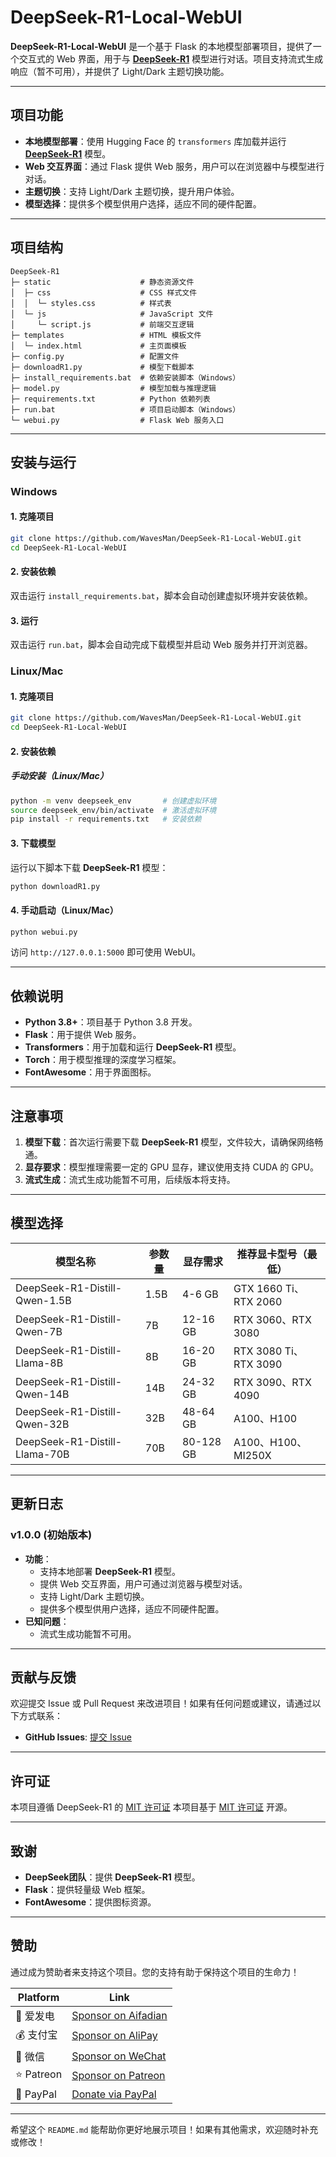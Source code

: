 # DeepSeek-R1-Local-WebUI

**DeepSeek-R1-Local-WebUI** 是一个基于 Flask 的本地模型部署项目，提供了一个交互式的 Web 界面，用于与 **[DeepSeek-R1](https://github.com/deepseek-ai/DeepSeek-R1)** 模型进行对话。项目支持流式生成响应（暂不可用），并提供了 Light/Dark 主题切换功能。

---

## 项目功能

- **本地模型部署**：使用 Hugging Face 的 `transformers` 库加载并运行 **[DeepSeek-R1](https://github.com/deepseek-ai/DeepSeek-R1)** 模型。
- **Web 交互界面**：通过 Flask 提供 Web 服务，用户可以在浏览器中与模型进行对话。
- **主题切换**：支持 Light/Dark 主题切换，提升用户体验。
- **模型选择**：提供多个模型供用户选择，适应不同的硬件配置。

---

## 项目结构

```
DeepSeek-R1
├─ static                    # 静态资源文件
│  ├─ css                    # CSS 样式文件
│  │  └─ styles.css          # 样式表
│  └─ js                     # JavaScript 文件
│     └─ script.js           # 前端交互逻辑
├─ templates                 # HTML 模板文件
│  └─ index.html             # 主页面模板
├─ config.py                 # 配置文件
├─ downloadR1.py             # 模型下载脚本
├─ install_requirements.bat  # 依赖安装脚本（Windows）
├─ model.py                  # 模型加载与推理逻辑
├─ requirements.txt          # Python 依赖列表
├─ run.bat                   # 项目启动脚本（Windows）
└─ webui.py                  # Flask Web 服务入口
```

---

## 安装与运行

### Windows

#### 1. 克隆项目

```bash
git clone https://github.com/WavesMan/DeepSeek-R1-Local-WebUI.git
cd DeepSeek-R1-Local-WebUI
```

#### 2. 安装依赖

双击运行 `install_requirements.bat`，脚本会自动创建虚拟环境并安装依赖。

#### 3. 运行

双击运行 `run.bat`，脚本会自动完成下载模型并启动 Web 服务并打开浏览器。

### Linux/Mac

#### 1. 克隆项目

```bash
git clone https://github.com/WavesMan/DeepSeek-R1-Local-WebUI.git
cd DeepSeek-R1-Local-WebUI
```

#### 2. 安装依赖

##### 手动安装（Linux/Mac）
```bash
python -m venv deepseek_env       # 创建虚拟环境
source deepseek_env/bin/activate  # 激活虚拟环境
pip install -r requirements.txt   # 安装依赖
```

#### 3. 下载模型

运行以下脚本下载 **DeepSeek-R1** 模型：
```bash
python downloadR1.py
```

#### 4. 手动启动（Linux/Mac）
```bash
python webui.py
```
访问 `http://127.0.0.1:5000` 即可使用 WebUI。

---

## 依赖说明

- **Python 3.8+**：项目基于 Python 3.8 开发。
- **Flask**：用于提供 Web 服务。
- **Transformers**：用于加载和运行 **DeepSeek-R1** 模型。
- **Torch**：用于模型推理的深度学习框架。
- **FontAwesome**：用于界面图标。

---

## 注意事项

1. **模型下载**：首次运行需要下载 **DeepSeek-R1** 模型，文件较大，请确保网络畅通。
2. **显存要求**：模型推理需要一定的 GPU 显存，建议使用支持 CUDA 的 GPU。
3. **流式生成**：流式生成功能暂不可用，后续版本将支持。

---

## 模型选择

| 模型名称                          | 参数量 | 显存需求   | 推荐显卡型号（最低）         |
|-----------------------------------|--------|------------|------------------------------|
| DeepSeek-R1-Distill-Qwen-1.5B     | 1.5B   | 4-6 GB     | GTX 1660 Ti、RTX 2060        |
| DeepSeek-R1-Distill-Qwen-7B       | 7B     | 12-16 GB   | RTX 3060、RTX 3080           |
| DeepSeek-R1-Distill-Llama-8B      | 8B     | 16-20 GB   | RTX 3080 Ti、RTX 3090        |
| DeepSeek-R1-Distill-Qwen-14B      | 14B    | 24-32 GB   | RTX 3090、RTX 4090           |
| DeepSeek-R1-Distill-Qwen-32B      | 32B    | 48-64 GB   | A100、H100                   |
| DeepSeek-R1-Distill-Llama-70B     | 70B    | 80-128 GB  | A100、H100、MI250X           |

---

## 更新日志

### v1.0.0 (初始版本)
- **功能**：
  - 支持本地部署 **DeepSeek-R1** 模型。
  - 提供 Web 交互界面，用户可通过浏览器与模型对话。
  - 支持 Light/Dark 主题切换。
  - 提供多个模型供用户选择，适应不同硬件配置。
- **已知问题**：
  - 流式生成功能暂不可用。

---

## 贡献与反馈

欢迎提交 Issue 或 Pull Request 来改进项目！如果有任何问题或建议，请通过以下方式联系：

- **GitHub Issues**: [提交 Issue](https://github.com/WavesMan/DeepSeek-R1-Local-WebUI/issues)

---

## 许可证

本项目遵循 DeepSeek-R1 的 [MIT 许可证](DeepSeek-R1_LICENSE)
本项目基于 [MIT 许可证](LICENSE) 开源。

---

## 致谢

- **DeepSeek团队**：提供 **DeepSeek-R1** 模型。
- **Flask**：提供轻量级 Web 框架。
- **FontAwesome**：提供图标资源。

---

## 赞助

通过成为赞助者来支持这个项目。您的支持有助于保持这个项目的生命力！

| Platform       | Link                                                                 |
|----------------|---------------------------------------------------------------------|
| 💖 爱发电       | [Sponsor on Aifadian](https://afdian.net/a/wavesman)           |
| 💰 支付宝       | [Sponsor on AliPay](https://github.com/WavesMan/Disable-automatic-Windows-update/blob/main/src/AliPay.jpg)    |
| 🎁 微信         | [Sponsor on WeChat](https://github.com/WavesMan/Disable-automatic-Windows-update/blob/main/src/WeChat.png)    |
| ⭐ Patreon     | [Sponsor on Patreon](https://patreon.com/Waves_Man)      |
| 🌟 PayPal      | [Donate via PayPal](https://paypal.me/wavesman)                |

---

希望这个 `README.md` 能帮助你更好地展示项目！如果有其他需求，欢迎随时补充或修改！